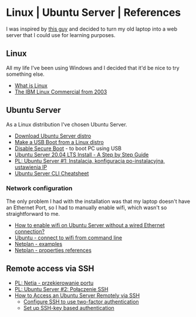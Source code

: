 # Linux | Ubuntu Server | References

I was inspired by [this guy](https://www.youtube.com/watch?v=wFjYzhkEBys) and decided to turn my old laptop into a web server that I could use for learning purposes.

## Linux

All my life I've been using Windows and I decided that it'd be nice to try something else. 

* [What is Linux](https://www.linux.com/what-is-linux/)
* [The IBM Linux Commercial from 2003](https://www.youtube.com/watch?v=x7ozaFbqg00)

## Ubuntu Server

As a Linux distribution I've chosen Ubuntu Server. 

* [Download Ubuntu Server distro](https://ubuntu.com/download/server#downloads)
* [Make a USB Boot from a Linux distro](https://www.pendrivelinux.com/universal-usb-installer-easy-as-1-2-3/)
* [Disable Secure Boot](https://docs.microsoft.com/en-us/windows-hardware/manufacture/desktop/disabling-secure-boot) - to boot PC using USB
* [Ubuntu Server 20.04 LTS Install - A Step by Step Guide](https://www.youtube.com/watch?v=xUH256WAWt0)
* [PL: Ubuntu Server #1: Instalacja, konfiguracja po-instalacyjna, ustawienia IP](https://www.youtube.com/watch?v=uNqxUWiAoRk)
* [Ubuntu Server CLI Cheatsheet](https://assets.ubuntu.com/v1/f401c3f4-Ubuntu_Server_CLI_pro_tips_2020-04.pdf)

### Network configuration

The only problem I had with the installation was that my laptop doesn't have an Ethernet Port, so I had to manually enable wifi, which wasn't so straightforward to me.

* [How to enable wifi on Ubuntu Server without a wired Ethernet connection?](https://medium.com/@yping88/how-to-enable-wi-fi-on-ubuntu-server-20-04-without-a-wired-ethernet-connection-42e0b71ca198)
* [Ubuntu - connect to wifi from command line](https://linuxconfig.org/ubuntu-20-04-connect-to-wifi-from-command-line)
* [Netplan - examples](https://netplan.io/examples/)
* [Netplan - properties references](https://netplan.io/reference/#properties-for-device-type-wifis%3A)

## Remote access via SSH

* [PL: Netia - przekierowanie portu](https://www.netia.pl/pl/srednie-i-duze-firmy/pomoc/produkty/najpopularniejsze/przekierowanie-portu-(port-forwarding)-na-netia-sp)
* [PL: Ubuntu Server #2: Połączenie SSH](https://www.youtube.com/watch?v=4IFEOOqhF9o)
* [How to Access an Ubuntu Server Remotely via SSH](https://www.youtube.com/watch?v=DI3G-TfY1wM)
  * [Configure SSH to use two-factor authentication](https://ubuntu.com/tutorials/configure-ssh-2fa#1-overview)
  * [Set up SSH-key based authentication](https://www.digitalocean.com/community/tutorials/how-to-set-up-ssh-keys-on-ubuntu-20-04)
